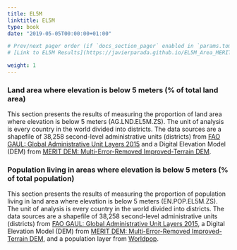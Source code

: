 ```yaml
---
title: EL5M
linktitle: EL5M
type: book
date: "2019-05-05T00:00:00+01:00"

# Prev/next pager order (if `docs_section_pager` enabled in `params.toml`)
# [Link to EL5M Results](https://javierparada.github.io/EL5M_Area_MERIT)

weight: 1
---
```


### Land area where elevation is below 5 meters (% of total land area)

This section presents the results of measuring the proportion of land area where elevation is below 5 meters (AG.LND.EL5M.ZS). The unit of analysis is every country in the world divided into districts. The data sources are a shapefile of 38,258 second-level administrative units (districts) from [FAO GAUL: Global Administrative Unit Layers 2015](https://developers.google.com/earth-engine/datasets/catalog/FAO_GAUL_2015_level2?hl=en) and a Digital Elevation Model (DEM) from [MERIT DEM: Multi-Error-Removed Improved-Terrain DEM](https://developers.google.com/earth-engine/datasets/catalog/MERIT_DEM_v1_0_3?hl=en). 

<div class="flourish-embed flourish-table" data-src="visualisation/7722287"><script src="https://public.flourish.studio/resources/embed.js"></script></div>

### Population living in areas where elevation is below 5 meters (% of total population)

This section presents the results of measuring the proportion of population living in land area where elevation is below 5 meters (EN.POP.EL5M.ZS). The unit of analysis is every country in the world divided into districts. The data sources are a shapefile of 38,258 second-level administrative units (districts) from [FAO GAUL: Global Administrative Unit Layers 2015](https://developers.google.com/earth-engine/datasets/catalog/FAO_GAUL_2015_level2?hl=en), a Digital Elevation Model (DEM) from [MERIT DEM: Multi-Error-Removed Improved-Terrain DEM](https://developers.google.com/earth-engine/datasets/catalog/MERIT_DEM_v1_0_3?hl=en), and a population layer from [Worldpop](https://developers.google.com/earth-engine/datasets/catalog/WorldPop_GP_100m_pop_age_sex_cons_unadj?hl=en). 

<div class="flourish-embed flourish-table" data-src="visualisation/7722287"><script src="https://public.flourish.studio/resources/embed.js"></script></div>
